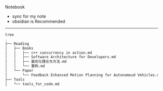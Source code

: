 Notebook
- sync for my note
- obsidian is Recommended

---

```sh
tree
.
├── Reading
│   ├── Books
│   │   ├── c++ concurrency in action.md
│   │   ├── Software Architecture for Developers.md
│   │   ├── 最优化理论与方法.md
│   │   └── 重构.md
│   └── Paper
│       └── Feedback Enhanced Motion Planning for Autonomoud Vehicles.md
├── Tools
│   └── tools_for_code.md
```
